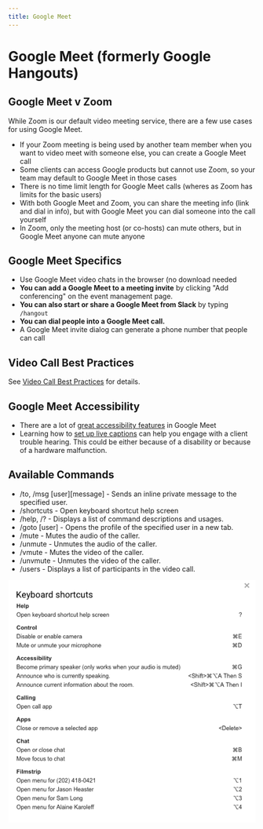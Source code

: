 ```yaml
---
title: Google Meet
---
```


# Google Meet (formerly Google Hangouts)

## Google Meet v Zoom

While Zoom is our default video meeting service, there are a few use cases for using Google Meet.

-   If your Zoom meeting is being used by another team member when you want to video meet with someone else, you can create a Google Meet call
-   Some clients can access Google products but cannot use Zoom, so your team may default to Google Meet in those cases
-   There is no time limit length for Google Meet calls (wheres as Zoom has limits for the basic users)
-   With both Google Meet and Zoom, you can share the meeting info (link and dial in info), but with Google Meet you can dial someone into the call yourself
-   In Zoom, only the meeting host (or co-hosts) can mute others, but in Google Meet anyone can mute anyone

## Google Meet Specifics

-   Use Google Meet video chats in the browser (no download needed
-   **You can add a Google Meet to a meeting invite** by clicking "Add conferencing" on the event management page.
-   **You can also start or share a Google Meet from Slack** by typing `/hangout`
-   **You can dial people into a Google Meet call.**
-   A Google Meet invite dialog can generate a phone number that people can call

## Video Call Best Practices

See [Video Call Best Practices](../../company-policies/new-hire-orientation/video-call-best-practices.md) for details.

## Google Meet Accessibility

-   There are a lot of [great accessibility features](https://support.google.com/meet/answer/7313544) in Google Meet
-   Learning how to [set up live captions](https://support.google.com/meet/answer/9300310) can help you engage with a client trouble hearing. This could be either because of a disability or because of a hardware malfunction.

## Available Commands

-   /to, /msg \[user]\[message] - Sends an inline private message to the specified user.
-   /shortcuts - Open keyboard shortcut help screen
-   /help, /? - Displays a list of command descriptions and usages.
-   /goto \[user] - Opens the profile of the specified user in a new tab.
-   /mute - Mutes the audio of the caller.
-   /unmute - Unmutes the audio of the caller.
-   /vmute - Mutes the video of the caller.
-   /unvmute - Unmutes the video of the caller.
-   /users - Displays a list of participants in the video call.

![Hangouts shortcuts](../../assets/images/hangout-shortcuts.png "Hangouts shortcuts")
